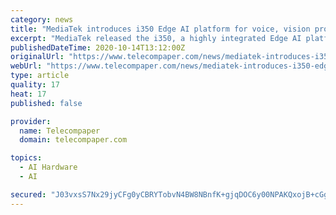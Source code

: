 ```yaml
---
category: news
title: "MediaTek introduces i350 Edge AI platform for voice, vision processing apps"
excerpt: "MediaTek released the i350, a highly integrated Edge AI platform with a dedicated APU (AI processor) and digital signal processor (DSP) for IoT products that require vision and voice edge processing."
publishedDateTime: 2020-10-14T13:12:00Z
originalUrl: "https://www.telecompaper.com/news/mediatek-introduces-i350-edge-ai-platform-for-voice-vision-processing-apps--1357775"
webUrl: "https://www.telecompaper.com/news/mediatek-introduces-i350-edge-ai-platform-for-voice-vision-processing-apps--1357775"
type: article
quality: 17
heat: 17
published: false

provider:
  name: Telecompaper
  domain: telecompaper.com

topics:
  - AI Hardware
  - AI

secured: "J03vxsS7Nx29jyCFg0yCBRYTobvN4BW8NBnfK+gjqDOC6y00NPAKQxojB+cGglSblqzlWbICyWD3K0g5gybAaYW9g9LYE/aTT83vD72MZk3ENRWwxqRbS2xpeAJtYwOdCKXmtIG5b28t0lT+vNOOQtYbfuXxca8URd0rcomQh9fSRx4dT26qBn944YWoY4dDYwNDBLfiJFTXu/MdrudhJY8YJbErzH+QA2NW68v1R8HgbZA0w/jWC1ekdmYVJfoa4EJDiBi8AVekCowQVQ946C5qjC81xhpMtG1VL2UCx//wFUeeLs1KtaQD59YYAHOW9HOBIgbuiIT0NsGnG19HWVY4TIYf2FhwWj7RRIWJLxs=;aomsCmszvHxCeTNc1moK1w=="
---
```


